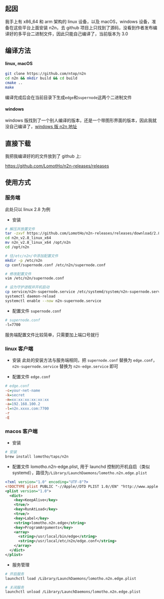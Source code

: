 ## 起因

我手上有 x86_64 和 arm 架构的 linux 设备，以及 macOS，windows 设备，准备在这些平台上面安装 n2n，去 github 项目上只找到了源码，没看到作者发布编译好的多平台二进制文件，因此只能自己编译了，当前版本为 3.0

## 编译方法

#### linux, macOS

```sh
git clone https://github.com/ntop/n2n
cd n2n && mkdir build && cd build
cmake ..
make
```

编译完成后会在当前目录下生成`edge`和`supernode`这两个二进制文件

#### windows

windows 版找到了一个别人编译的版本，还是一个带图形界面的版本，因此我就没自己编译了，[windows 版 n2n 地址](https://bugxia.com/357.html)

## 直接下载

我把我编译好的的文件放到了 github 上:

https://github.com/LomotHo/n2n-releases/releases

## 使用方式

### 服务端

此处只以 linux 2.8 为例

- 安装

```sh
# 解压并放置文件
tar -zxvf https://github.com/LomotHo/n2n-releases/releases/download/2.8/n2n_v2.8_linux_x64.tar.gz
cd n2n_v2.8_linux_x64
mv n2n_v2.8_linux_x64 /opt/n2n
cd /opt/n2n

# 往/etc/n2n/中添加配置文件
mkdir -p /etc/n2n
cp conf/supernode.conf /etc/n2n/supernode.conf

# 修改配置文件
vim /etc/n2n/supernode.conf

# 设为守护进程并开机启动
cp service/n2n-supernode.service /etc/systemd/system/n2n-supernode.service
systemctl daemon-reload
systemctl enable --now n2n-supernode.service
```

- 配置文件 `supernode.conf`

```sh
# supernode.conf
-l=7700
```

服务端配置文件比较简单，只需要加上端口号就行

### linux 客户端

- 安装
  此处的安装方法与服务端相同，把 `supernode.conf` 替换为 `edge.conf`，`n2n-supernode.service` 替换为 `n2n-edge.service` 即可

- 配置文件 `edge.conf`

```ini
# edge.conf
-c=your-net-name
-k=secret
-m=xx:xx:xx:xx:xx:xx
-a=192.168.100.2
-l=n2n.xxxx.com:7700
-r
-E
```

### macos 客户端

- 安装

```sh
# 安装
brew install lomotho/taps/n2n
```

- 配置文件 lomotho.n2n-edge.plist, 用于 launchd 控制的开机自启（类似 systemd），路径为`/Library/LaunchDaemons/lomotho.n2n.edge.plist`

```xml
<?xml version="1.0" encoding="UTF-8"?>
<!DOCTYPE plist PUBLIC "-//Apple//DTD PLIST 1.0//EN" "http://www.apple.com/DTDs/PropertyList-1.0.dtd">
<plist version="1.0">
  <dict>
    <key>KeepAlive</key>
    <true/>
    <key>RunAtLoad</key>
    <true/>
    <key>Label</key>
    <string>lomotho.n2n.edge</string>
    <key>ProgramArguments</key>
    <array>
      <string>/usr/local/bin/edge</string>
      <string>/usr/local/etc/n2n/edge.conf</string>
    </array>
  </dict>
</plist>
```

- 服务管理

```sh
# 开启服务
launchctl load /Library/LaunchDaemons/lomotho.n2n.edge.plist

# 关闭服务
launchctl unload /Library/LaunchDaemons/lomotho.n2n.edge.plist
```

